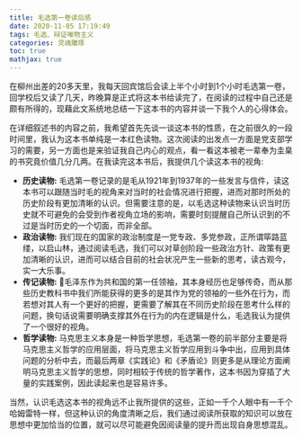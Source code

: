 ```yaml
---
title: 毛选第一卷读后感
date: 2020-11-05 17:19:49
tags: 毛选、辩证唯物主义 
categories: 灵魂雕琢 
toc: true 
mathjax: true 
---
```

在柳州出差的20多天里，我每天回宾馆后会读上半个小时到1个小时毛选第一卷，回学校后又读了几天，昨晚算是正式将这本书给读完了，在阅读的过程中自己还是颇有所得的，现藉此文系统地总结一下这本书的内容并谈一下我个人的心得体会。 
<!--more--> 
在详细叙述书的内容之前，我希望首先先谈一谈这本书的性质，在之前很久的一段时间里，我认为这本书单纯是一本红色读物。这次阅读的出发点一方面是党支部学习的需要，另一方面也是来验证我自己内心的观点，看一看这本被老一辈奉为圭臬的书究竟价值几分几两。在我读完这本书后，我提供几个读这本书的视角: 
- **历史读物:** 毛选第一卷记录的是毛从1921年到1937年的一些发言与信件，读这本书可以跟随当时毛的视角来对当时的社会情况进行把握，进而对那时所处的历史阶段有更加清晰的认识。但需要注意的是，以毛选这种读物来认识当时历史就不可避免的会受到作者视角立场的影响，需要时刻提醒自己所认识到的不过是当时历史的一个切面，而非全部。 
- **政治读物:** 我们现在的国家的政治制度是一党专政、多党参政，正所谓筚路蓝缕，以启山林，通过阅读毛选，我们可以对草创阶段一些政治方针、政策有更加清晰的认识，进而可以结合目前的社会状况产生一些新的思考，读古观今，实一大乐事。 
- **传记读物:** 毛泽东作为共和国的第一任领袖，其本身经历也足够传奇，而从那些历史教科书中我们所能获得的更多的是其作为党的领袖的一些外在行为，而若想对其人有一个更好的把握，更需要了解其在不同历史阶段在思考什么样的问题，换句话说需要明确支撑其外在行为的内在逻辑是什么，毛选我认为提供了一个很好的视角。 
- **哲学读物:** 马克思主义本身是一种哲学思想，毛选第一卷的前半部分主要是将马克思主义哲学的应用层面，将马克思主义哲学应用到斗争中出，应用到具体问题的分析中去，而最后两章《实践论》和《矛盾论》则更多是从理论方面阐明马克思主义哲学的思想，同时相较于传统的哲学著作，这本书因为穿插了大量的实践案例，因此读起来也是容易许多。

当然，认识毛选这本书的视角远不止我所提供的这些，正如一千个人眼中有一千个哈姆雷特一样，但这种认识的角度清晰之后，我们通过阅读所获取的知识可以放在思想中更加恰当的位置，就可以尽可能避免因阅读量的提升而出现自身思想混乱。 






